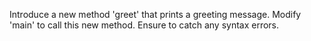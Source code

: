 Introduce a new method 'greet' that prints a greeting message. Modify 'main' to call this new method. Ensure to catch any syntax errors.

